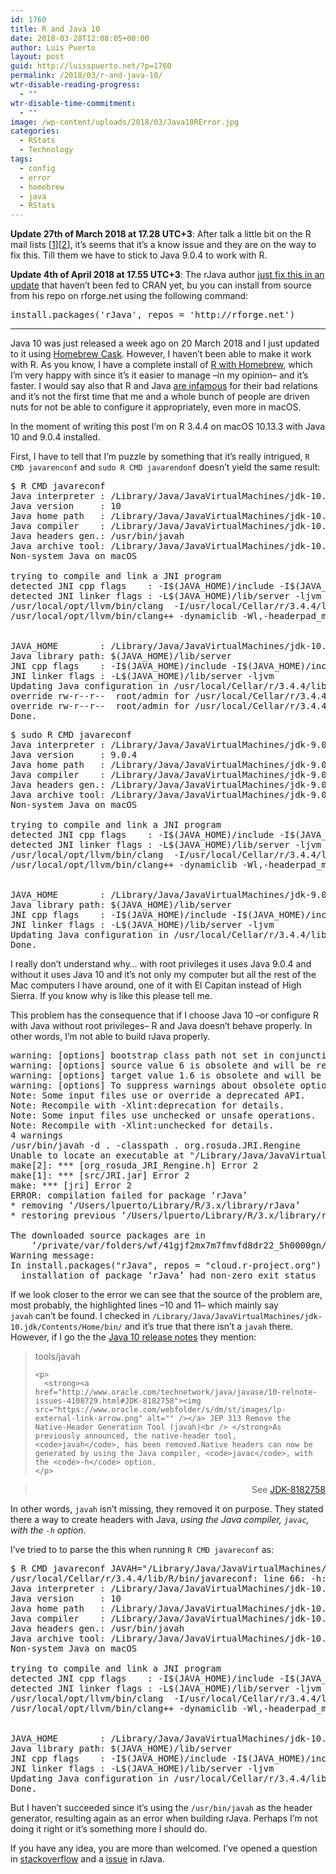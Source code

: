 ```yaml
---
id: 1760
title: R and Java 10
date: 2018-03-28T12:08:05+00:00
author: Luis Puerto
layout: post
guid: http://luisspuerto.net/?p=1760
permalink: /2018/03/r-and-java-10/
wtr-disable-reading-progress:
  - ""
wtr-disable-time-commitment:
  - ""
image: /wp-content/uploads/2018/03/Java10RError.jpg
categories:
  - RStats
  - Technology
tags:
  - config
  - error
  - homebrew
  - java
  - RStats
---
```

**Update 27th of March 2018 at 17.28 UTC+3**: After talk a little bit on the R mail lists [[1](http://r.789695.n4.nabble.com/R-and-Java-10-rJava-not-able-to-build-td4749125.html)][[2](http://r-sig-mac.29524.n8.nabble.com/R-SIG-Mac-R-and-Java-10-rJava-not-able-to-build-td136.html)], it&#8217;s seems that it&#8217;s a know issue and they are on the way to fix this. Till them we have to stick to Java 9.0.4 to work with R.

**Update 4th of April 2018 at 17.55 UTC+3**: The rJava author [just fix this in an update](http://r-sig-mac.29524.n8.nabble.com/R-SIG-Mac-R-and-Java-10-rJava-not-able-to-build-td136.html) that haven&#8217;t been fed to CRAN yet, bu you can install from source from his repo on rforge.net using the following command:

<pre class="lang:r decode:true ">install.packages('rJava', repos = 'http://rforge.net')</pre>

* * *

Java 10 was just released a week ago on 20 March 2018 and I just updated to it using [Homebrew Cask](https://caskroom.github.io). However, I haven&#8217;t been able to make it work with R. As you know, I have a complete install of [R with Homebrew](http://luisspuerto.net/2018/01/install-r-100-homebrew-edition-with-openblas-openmp-my-version/), which I&#8217;m very happy with since it&#8217;s it easier to manage –in my opinion– and it&#8217;s faster. I would say also that R and Java [are infamous](https://stackoverflow.com/questions/tagged/java+r) for their bad relations and it&#8217;s not the first time that me and a whole bunch of people are driven nuts for not be able to configure it appropriately, even more in macOS.

In the moment of writing this post I&#8217;m on R 3.4.4 on macOS 10.13.3 with Java 10 and 9.0.4 installed.

First, I have to tell that I&#8217;m puzzle by something that it&#8217;s really intrigued, `R CMD javarenconf` and `sudo R CMD javarendonf` doesn&#8217;t yield the same result:

<pre class="lang:sh decode:true " title="R CMD javareconf without root privileges ">$ R CMD javareconf                                                                        
Java interpreter : /Library/Java/JavaVirtualMachines/jdk-10.jdk/Contents/Home/bin/java
Java version     : 10
Java home path   : /Library/Java/JavaVirtualMachines/jdk-10.jdk/Contents/Home
Java compiler    : /Library/Java/JavaVirtualMachines/jdk-10.jdk/Contents/Home/bin/javac
Java headers gen.: /usr/bin/javah
Java archive tool: /Library/Java/JavaVirtualMachines/jdk-10.jdk/Contents/Home/bin/jar
Non-system Java on macOS

trying to compile and link a JNI program
detected JNI cpp flags    : -I$(JAVA_HOME)/include -I$(JAVA_HOME)/include/darwin
detected JNI linker flags : -L$(JAVA_HOME)/lib/server -ljvm
/usr/local/opt/llvm/bin/clang  -I/usr/local/Cellar/r/3.4.4/lib/R/include -DNDEBUG -I/Library/Java/JavaVirtualMachines/jdk-10.jdk/Contents/Home/include -I/Library/Java/JavaVirtualMachines/jdk-10.jdk/Contents/Home/include/darwin  -I/usr/local/opt/gettext/include -I/usr/local/opt/llvm/include   -fPIC  -g -O3 -Wall -pedantic -std=gnu99 -mtune=native -pipe -c conftest.c -o conftest.o
/usr/local/opt/llvm/bin/clang++ -dynamiclib -Wl,-headerpad_max_install_names -undefined dynamic_lookup -single_module -multiply_defined suppress -L/usr/local/opt/gettext/lib -L/usr/local/opt/llvm/lib -Wl,-rpath,/usr/local/opt/llvm/lib -L/usr/local/Cellar/r/3.4.4/lib/R/lib -L/usr/local/opt/gettext/lib -L/usr/local/opt/llvm/lib -Wl,-rpath,/usr/local/opt/llvm/lib -o conftest.so conftest.o -L/Library/Java/JavaVirtualMachines/jdk-10.jdk/Contents/Home/lib/server -ljvm -L/usr/local/Cellar/r/3.4.4/lib/R/lib -lR -lintl -Wl,-framework -Wl,CoreFoundation


JAVA_HOME        : /Library/Java/JavaVirtualMachines/jdk-10.jdk/Contents/Home
Java library path: $(JAVA_HOME)/lib/server
JNI cpp flags    : -I$(JAVA_HOME)/include -I$(JAVA_HOME)/include/darwin
JNI linker flags : -L$(JAVA_HOME)/lib/server -ljvm
Updating Java configuration in /usr/local/Cellar/r/3.4.4/lib/R
override rw-r--r--  root/admin for /usr/local/Cellar/r/3.4.4/lib/R/etc/Makeconf? (y/n [n]) y
override rw-r--r--  root/admin for /usr/local/Cellar/r/3.4.4/lib/R/etc/ldpaths? (y/n [n]) y
Done.</pre>

<pre class="lang:sh decode:true " title="R CMD javareconf with root privileges">$ sudo R CMD javareconf                                                                   
Java interpreter : /Library/Java/JavaVirtualMachines/jdk-9.0.4.jdk/Contents/Home/bin/java
Java version     : 9.0.4
Java home path   : /Library/Java/JavaVirtualMachines/jdk-9.0.4.jdk/Contents/Home
Java compiler    : /Library/Java/JavaVirtualMachines/jdk-9.0.4.jdk/Contents/Home/bin/javac
Java headers gen.: /Library/Java/JavaVirtualMachines/jdk-9.0.4.jdk/Contents/Home/bin/javah
Java archive tool: /Library/Java/JavaVirtualMachines/jdk-9.0.4.jdk/Contents/Home/bin/jar
Non-system Java on macOS

trying to compile and link a JNI program
detected JNI cpp flags    : -I$(JAVA_HOME)/include -I$(JAVA_HOME)/include/darwin
detected JNI linker flags : -L$(JAVA_HOME)/lib/server -ljvm
/usr/local/opt/llvm/bin/clang  -I/usr/local/Cellar/r/3.4.4/lib/R/include -DNDEBUG -I/Library/Java/JavaVirtualMachines/jdk-9.0.4.jdk/Contents/Home/include -I/Library/Java/JavaVirtualMachines/jdk-9.0.4.jdk/Contents/Home/include/darwin  -I/usr/local/opt/gettext/include -I/usr/local/opt/llvm/include   -fPIC  -g -O3 -Wall -pedantic -std=gnu99 -mtune=native -pipe -c conftest.c -o conftest.o
/usr/local/opt/llvm/bin/clang++ -dynamiclib -Wl,-headerpad_max_install_names -undefined dynamic_lookup -single_module -multiply_defined suppress -L/usr/local/opt/gettext/lib -L/usr/local/opt/llvm/lib -Wl,-rpath,/usr/local/opt/llvm/lib -L/usr/local/Cellar/r/3.4.4/lib/R/lib -L/usr/local/opt/gettext/lib -L/usr/local/opt/llvm/lib -Wl,-rpath,/usr/local/opt/llvm/lib -o conftest.so conftest.o -L/Library/Java/JavaVirtualMachines/jdk-9.0.4.jdk/Contents/Home/lib/server -ljvm -L/usr/local/Cellar/r/3.4.4/lib/R/lib -lR -lintl -Wl,-framework -Wl,CoreFoundation


JAVA_HOME        : /Library/Java/JavaVirtualMachines/jdk-9.0.4.jdk/Contents/Home
Java library path: $(JAVA_HOME)/lib/server
JNI cpp flags    : -I$(JAVA_HOME)/include -I$(JAVA_HOME)/include/darwin
JNI linker flags : -L$(JAVA_HOME)/lib/server -ljvm
Updating Java configuration in /usr/local/Cellar/r/3.4.4/lib/R
Done.</pre>

I really don&#8217;t understand why&#8230; with root privileges it uses Java 9.0.4 and without it uses Java 10 and it&#8217;s not only my computer but all the rest of the Mac computers I have around, one of it with El Capitan instead of High Sierra. If you know why is like this please tell me.

This problem has the consequence that if I choose Java 10 –or configure R with Java without root privileges– R and Java doesn&#8217;t behave properly. In other words, I&#8217;m not able to build rJava properly.

<pre class="lang:r mark:10-11 decode:true" title="rJava error with Java 10">warning: [options] bootstrap class path not set in conjunction with -source 6
warning: [options] source value 6 is obsolete and will be removed in a future release
warning: [options] target value 1.6 is obsolete and will be removed in a future release
warning: [options] To suppress warnings about obsolete options, use -Xlint:-options.
Note: Some input files use or override a deprecated API.
Note: Recompile with -Xlint:deprecation for details.
Note: Some input files use unchecked or unsafe operations.
Note: Recompile with -Xlint:unchecked for details.
4 warnings
/usr/bin/javah -d . -classpath . org.rosuda.JRI.Rengine
Unable to locate an executable at "/Library/Java/JavaVirtualMachines/jdk-10.jdk/Contents/Home/bin/javah" (-1)
make[2]: *** [org_rosuda_JRI_Rengine.h] Error 2
make[1]: *** [src/JRI.jar] Error 2
make: *** [jri] Error 2
ERROR: compilation failed for package ‘rJava’
* removing ‘/Users/lpuerto/Library/R/3.x/library/rJava’
* restoring previous ‘/Users/lpuerto/Library/R/3.x/library/rJava’

The downloaded source packages are in
    ‘/private/var/folders/wf/41gjf2mx7m7fmvfd8dr22_5h0000gn/T/RtmpT2kJMY/downloaded_packages’
Warning message:
In install.packages("rJava", repos = "cloud.r-project.org") :
  installation of package ‘rJava’ had non-zero exit status</pre>

If we look closer to the error we can see that the source of the problem are, most probably, the highlighted lines –10 and 11– which mainly say `javah` can&#8217;t be found. I checked in `/Library/Java/JavaVirtualMachines/jdk-10.jdk/Contents/Home/bin/` and it&#8217;s true that there isn&#8217;t a `javah` there. However, if I go the the [Java 10 release notes](http://www.oracle.com/technetwork/java/javase/10-relnote-issues-4108729.html) they mention:

<div class="release-note">
  <blockquote>
    <div>
      tools/javah
    </div>
    
    <p>
      <strong><a href="http://www.oracle.com/technetwork/java/javase/10-relnote-issues-4108729.html#JDK-8182758"><img src="https://www.oracle.com/webfolder/s/dm/st/images/lp-external-link-arrow.png" alt="" /></a> JEP 313 Remove the Native-Header Generation Tool (javah)<br /> </strong>As previously announced, the native-header tool, <code>javah</code>, has been removed.Native headers can now be generated by using the Java compiler, <code>javac</code>, with the <code>-h</code> option.
    </p>
  </blockquote>
</div>

> <div align="right">
>   See <a href="http://bugs.java.com/view_bug.do?bug_id=JDK-8182758" target="_BLANK">JDK-8182758</a>
> </div>

In other words, `javah` isn&#8217;t missing, they removed it on purpose. They stated there a way to create headers with Java, _using the Java compiler, `javac`, with the `-h` option_.

I&#8217;ve tried to to parse the this when running `R CMD javareconf` as:

<pre class="lang:sh mark:10 decode:true">$ R CMD javareconf JAVAH="/Library/Java/JavaVirtualMachines/jdk-10.jdk/Contents/Home/bin/javac -h"
/usr/local/Cellar/r/3.4.4/lib/R/bin/javareconf: line 66: -h: command not found
Java interpreter : /Library/Java/JavaVirtualMachines/jdk-10.jdk/Contents/Home/bin/java
Java version     : 10
Java home path   : /Library/Java/JavaVirtualMachines/jdk-10.jdk/Contents/Home
Java compiler    : /Library/Java/JavaVirtualMachines/jdk-10.jdk/Contents/Home/bin/javac
Java headers gen.: /usr/bin/javah
Java archive tool: /Library/Java/JavaVirtualMachines/jdk-10.jdk/Contents/Home/bin/jar
Non-system Java on macOS

trying to compile and link a JNI program
detected JNI cpp flags    : -I$(JAVA_HOME)/include -I$(JAVA_HOME)/include/darwin
detected JNI linker flags : -L$(JAVA_HOME)/lib/server -ljvm
/usr/local/opt/llvm/bin/clang  -I/usr/local/Cellar/r/3.4.4/lib/R/include -DNDEBUG -I/Library/Java/JavaVirtualMachines/jdk-10.jdk/Contents/Home/include -I/Library/Java/JavaVirtualMachines/jdk-10.jdk/Contents/Home/include/darwin  -I/usr/local/opt/gettext/include -I/usr/local/opt/llvm/include   -fPIC  -g -O3 -Wall -pedantic -std=gnu99 -mtune=native -pipe -c conftest.c -o conftest.o
/usr/local/opt/llvm/bin/clang++ -dynamiclib -Wl,-headerpad_max_install_names -undefined dynamic_lookup -single_module -multiply_defined suppress -L/usr/local/opt/gettext/lib -L/usr/local/opt/llvm/lib -Wl,-rpath,/usr/local/opt/llvm/lib -L/usr/local/Cellar/r/3.4.4/lib/R/lib -L/usr/local/opt/gettext/lib -L/usr/local/opt/llvm/lib -Wl,-rpath,/usr/local/opt/llvm/lib -o conftest.so conftest.o -L/Library/Java/JavaVirtualMachines/jdk-10.jdk/Contents/Home/lib/server -ljvm -L/usr/local/Cellar/r/3.4.4/lib/R/lib -lR -lintl -Wl,-framework -Wl,CoreFoundation


JAVA_HOME        : /Library/Java/JavaVirtualMachines/jdk-10.jdk/Contents/Home
Java library path: $(JAVA_HOME)/lib/server
JNI cpp flags    : -I$(JAVA_HOME)/include -I$(JAVA_HOME)/include/darwin
JNI linker flags : -L$(JAVA_HOME)/lib/server -ljvm
Updating Java configuration in /usr/local/Cellar/r/3.4.4/lib/R
Done.</pre>

But I haven&#8217;t succeeded since it&#8217;s using the `/usr/bin/javah` as the header generator, resulting again as an error when building rJava. Perhaps I&#8217;m not doing it right or it&#8217;s something more I should do.

If you have any idea, you are more than welcomed. I&#8217;ve opened a question in [stackoverflow](https://stackoverflow.com/questions/49519007/sudo-r-cmd-javareconf-and-r-cmd-javareconf-produce-different-output-with-java-10) and a [issue](https://github.com/s-u/rJava/issues/137) in rJava.